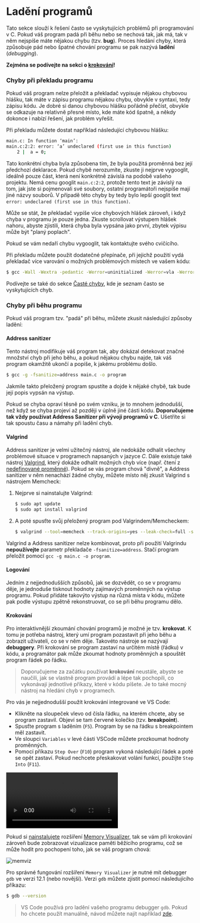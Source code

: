 # Ladění programů
Tato sekce slouží k řešení často se vyskytujících problémů při programování v C. Pokud váš program
padá při běhu nebo se nechová tak, jak má, tak v něm nejspíše máte nějakou chybu (tzv. **bug**).
Proces hledání chyby, která způsobuje pád nebo špatné chování programu se pak nazývá **ladění** (*debugging*).

**Zejména se podívejte na sekci o [krokování](#krokování)!**

### Chyby při překladu programu
Pokud váš program nelze přeložit a překladač vypisuje nějakou chybovou hlášku, tak máte v zápisu programu
nějakou chybu, obvykle v syntaxi, tedy zápisu kódu. Je dobré si danou chybovou hlášku pořádně přečíst,
obvykle se odkazuje na relativně přesné místo, kde máte kód špatně, a někdy dokonce i nabízí řešení,
jak problém vyřešit.

Při překladu můžete dostat například následující chybovou hlášku:
```bash
main.c: In function ‘main’:
main.c:2:2: error: ‘a’ undeclared (first use in this function)
    2 |  a = 0;
```
Tato konkrétní chyba byla způsobena tím, že byla použitá proměnná bez její předchozí deklarace. Pokud
chybě nerozumíte, zkuste ji nejprve vygooglit, ideálně pouze část, která není konkrétně závislá na
podobě vašeho projektu. Nemá cenu googlit `main.c:2:2`, protože tento text je závislý na tom, jak jste
si pojmenovali své soubory, ostatní programátoři nejspíše mají jiné názvy souborů. V případě této chyby
by tedy bylo lepší googlit text `error: undeclared (first use in this function)`.

Může se stát, že překladač vypíše více chybových hlášek zároveň, i když chyba
v programu je pouze jedna. Zkuste scrollovat výstupem hlášek nahoru, abyste zjistili, která chyba
byla vypsána jako první, zbytek výpisu může být "planý poplach".

Pokud se vám nedaří chybu vygooglit, tak kontaktujte svého cvičícího.

Při překladu můžete použít dodatečné přepínače, při jejichž použití vydá překladač více varování o
možných problémových místech ve vašem kódu:

```bash
$ gcc -Wall -Wextra -pedantic -Werror=uninitialized -Werror=vla -Werror=return-type ...
``` 

Podívejte se také do sekce [Časté chyby](../caste_chyby/caste_chyby.md), kde je seznam často se
vyskytujících chyb.

### Chyby při běhu programu
Pokud váš program tzv. "padá" při běhu, můžete zkusit následující způsoby ladění:

#### Address sanitizer
Tento nástroj modifikuje váš program tak, aby dokázal detekovat značné množství chyb při jeho běhu,
a pokud nějakou chybu najde, tak váš program okamžitě ukončí a popíše, k jakému problému došlo. 
```bash
$ gcc -g -fsanitize=address main.c -o program
```
Jakmile takto přeložený program spustíte a dojde k nějaké chybě, tak bude její popis vypsán na výstup.

Pokud se chyba opraví těsně po svém vzniku, je to mnohem jednodušší, než když se chyba projeví až
později v úplně jiné části kódu. **Doporučujeme tak vždy používat Address Sanitizer při vývoji programů v C**.
Ušetříte si tak spoustu času a námahy při ladění chyb.

#### Valgrind
Address sanitizer je velmi užitečný nástroj, ale nedokáže odhalit všechny problémové situace v programech napsaných v
jazyce *C*. Dále existuje také nástroj [Valgrind](https://valgrind.org/), který dokáže odhalit možných chyb více
(např. čtení z [nedefinované proměnné](../c/promenne/promenne.md#vždy-inicializujte-proměnné)). Pokud
se vás program chová "divně", a Address sanitizer v něm nenachází žádné chyby, můžete místo něj zkusit Valgrind s
nástrojem Memcheck:

1. Nejprve si nainstalujte Valgrind:
    ```bash
    $ sudo apt update
    $ sudo apt install valgrind
    ```
2. A poté spusťte svůj přeložený program pod Valgrindem/Memcheckem:
    ```bash
    $ valgrind --tool=memcheck --track-origins=yes --leak-check=full -s ./program
    ```

Valgrind a Address sanitizer nelze kombinovat, proto při použití Valgrindu **nepoužívejte** parametr překladače
`-fsanitize=address`. Stačí program přeložit pomocí `gcc -g main.c -o program`.

#### Logování
Jedním z nejjednodušších způsobů, jak se dozvědět, co se v programu děje, je jednoduše tisknout
hodnoty zajímavých proměnných na výstup programu. Pokud přidáte takovýto výstup na různá místa v kódu,
můžete pak podle výstupu zpětně rekonstruovat, co se při běhu programu dělo.

#### Krokování
Pro interaktivnější zkoumání chování programů je možné je tzv. **krokovat**. K tomu je potřeba nástroj,
který umí program pozastavit při jeho běhu a zobrazit uživateli, co se v něm děje. Takovéto nástroje se nazývají
**debuggery**. Při krokování se program zastaví na určitém místě (řádku) v kódu, a programátor pak může
zkoumat hodnoty proměnných a spouštět program řádek po řádku.

> Doporučujeme za začátku používat **krokování** neustále, abyste se naučili, jak se vlastně program
> provádí a lépe tak pochopili, co vykonávají jednotlivé příkazy, které v kódu píšete. Je to také mocný
> nástroj na hledání chyb v programech.

Pro vás je nejjednodušší použít krokování integrované ve VS Code:
- Klikněte na sloupeček vlevo od čísla řádku, na kterém chcete, aby se program zastavil.
Objeví se tam červené kolečko (tzv. **breakpoint**).
- Spusťte program s laděním (`F5`). Program by se na řádku s breakpointem měl zastavit.
- Ve sloupci `Variables` v levé části VSCode můžete prozkoumat hodnoty proměnných.
- Pomocí příkazu `Step Over` (`F10`) program vykoná následující řádek a poté se opět zastaví. Pokud
nechcete přeskakovat volání funkcí, použijte `Step Into` (`F11`).

<video src="../static/video/debugging.webm" controls></video>

Pokud si [nainstalujete](editor/vscode.md#instalace-rozšíření-pomocí-terminálu) rozšíření [Memory Visualizer](https://marketplace.visualstudio.com/items?itemName=jakub-beranek.memviz), tak se vám při krokování zároveň bude zobrazovat vizualizace paměti běžícího programu, což se může hodit pro pochopení toho, jak se váš program chová:

![memviz](../static/img/vsc-memviz-screenshot.png)

Pro správné fungování rozšíření `Memory Visualizer` je nutné mít debugger `gdb` ve verzi 12.1 (nebo novější).
Verzi `gdb` můžete zjistit pomocí následujícího příkazu:
```bash
$ gdb --version
```

> VS Code používá pro ladění vašeho programu debugger `gdb`. Pokud ho chcete použít manuálně, návod
> můžete najít například [zde](https://www.root.cz/clanky/trasovani-a-ladeni-nativnich-aplikaci-v-linuxu-pouziti-gdb-a-jeho-nadstaveb/).
